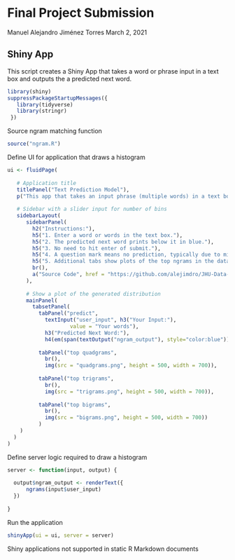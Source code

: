 Final Project Submission
================
Manuel Alejandro Jiménez Torres
March 2, 2021

Shiny App
---------

This script creates a Shiny App that takes a word or phrase input in a text box and outputs the a predicted next word.

``` r
library(shiny)
suppressPackageStartupMessages({
   library(tidyverse)
   library(stringr)
 })
```

Source ngram matching function

``` r
source("ngram.R")
```

Define UI for application that draws a histogram

``` r
ui <- fluidPage(
   
   # Application title
   titlePanel("Text Prediction Model"),
   p("This app that takes an input phrase (multiple words) in a text box and outputs a prediction of the next word."),
   
   # Sidebar with a slider input for number of bins 
   sidebarLayout(
      sidebarPanel(
        h2("Instructions:"), 
        h5("1. Enter a word or words in the text box."),
        h5("2. The predicted next word prints below it in blue."),
        h5("3. No need to hit enter of submit."),
        h5("4. A question mark means no prediction, typically due to mis-spelling"),
        h5("5. Additional tabs show plots of the top ngrams in the dataset"),
        br(),
        a("Source Code", href = "https://github.com/alejimdro/JHU-Data-Science-Capstone/tree/master/ngram_match")
      ),
      
      # Show a plot of the generated distribution
      mainPanel(
        tabsetPanel(
          tabPanel("predict",
            textInput("user_input", h3("Your Input:"), 
                    value = "Your words"),
            h3("Predicted Next Word:"),
            h4(em(span(textOutput("ngram_output"), style="color:blue")))),
        
          tabPanel("top quadgrams",
            br(),
            img(src = "quadgrams.png", height = 500, width = 700)),
        
          tabPanel("top trigrams",
            br(),       
            img(src = "trigrams.png", height = 500, width = 700)),
      
          tabPanel("top bigrams",
            br(),
            img(src = "bigrams.png", height = 500, width = 700))
          )   
    )
  )
)
```

Define server logic required to draw a histogram

``` r
server <- function(input, output) {
   
  output$ngram_output <- renderText({
      ngrams(input$user_input)
  })
  
}
```

Run the application

``` r
shinyApp(ui = ui, server = server)
```

<!--html_preserve-->
Shiny applications not supported in static R Markdown documents

<!--/html_preserve-->